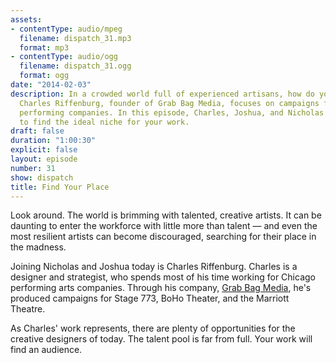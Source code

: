 ```yaml
---
assets:
- contentType: audio/mpeg
  filename: dispatch_31.mp3
  format: mp3
- contentType: audio/ogg
  filename: dispatch_31.ogg
  format: ogg
date: "2014-02-03"
description: In a crowded world full of experienced artisans, how do you stand out?
  Charles Riffenburg, founder of Grab Bag Media, focuses on campaigns for Chicago
  performing companies. In this episode, Charles, Joshua, and Nicholas discuss how
  to find the ideal niche for your work.
draft: false
duration: "1:00:30"
explicit: false
layout: episode
number: 31
show: dispatch
title: Find Your Place
---
```

Look around. The world is brimming with talented, creative artists. It can be daunting to enter the workforce with little more than talent &mdash; and even the most resilient artists can become discouraged, searching for their place in the madness.

Joining Nicholas and Joshua today is Charles Riffenburg. Charles is a designer and strategist, who spends most of his time working for Chicago performing arts companies. Through his company, [Grab Bag Media](http://grabbagmedia.com), he's produced campaigns for Stage 773, BoHo Theater, and the Marriott Theatre.

As Charles' work represents, there are plenty of opportunities for the creative designers of today. The talent pool is far from full. Your work will find an audience.